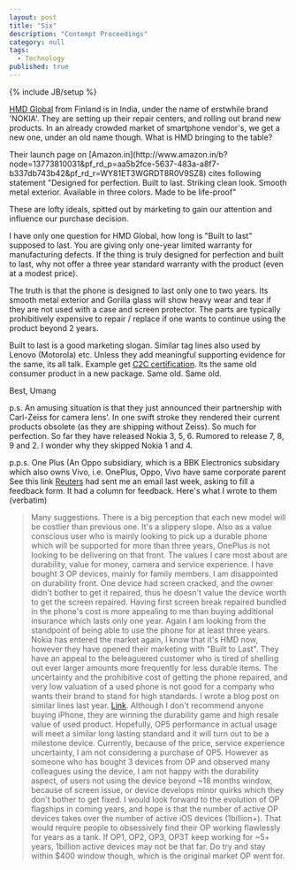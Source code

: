 ```yaml
---
layout: post
title: "Six"
description: "Contempt Proceedings"
category: null
tags: 
  - Technology
published: true
---
```

 
{% include JB/setup %}

<p>

[HMD Global](https://www.hmdglobal.com) from Finland is in India, under the name of erstwhile brand 'NOKIA'. They are setting up their repair centers, and rolling out brand new products. In an already crowded market of smartphone vendor's, we get a new one, under an old name though. What is HMD bringing to the table?
</p>
Their launch page on [Amazon.in](http://www.amazon.in/b?node=13773810031&pf_rd_p=aa5b2fce-5637-483a-a8f7-b337db743b42&pf_rd_r=WY81ET3WGRDT8R0V9SZ8) cites following statement
"Designed for perfection. Built to last. Striking clean look. Smooth metal exterior. Available in three colors. Made to be life-proof"

These are lofty ideals, spitted out by marketing to gain our attention and influence our purchase decision. 

I have only one question for HMD Global, how long is "Built to last" supposed to last. You are giving only one-year limited warranty for manufacturing defects. If the thing is truly designed for perfection and built to last, why not offer a three year standard warranty with the product (even at a modest price).

The truth is that the phone is designed to last only one to two years. Its smooth metal exterior and Gorilla glass will show heavy wear and tear if they are not used with a case and screen protector. The parts are typically prohibitively expensive to repair / replace if one wants to continue using the product beyond 2 years.

Built to last is a good marketing slogan. Similar tag lines also used by Lenovo (Motorola) etc. Unless they add meaningful supporting evidence for the same, its all talk. Example get [C2C certification](http://www.c2ccertified.org/get-certified/product-certification). Its the same old consumer product in a new package. Same old. Same old.

Best, Umang

p.s. An amusing situation is that they just announced their partnership with Carl-Zeiss for camera lens'. In one swift stroke they rendered their current products obsolete (as they are shipping without Zeiss). So much for perfection. So far they have released Nokia 3, 5, 6. Rumored to release 7, 8, 9 and 2. I wonder why they skipped Nokia 1 and 4.

p.p.s. One Plus (An Oppo subsidiary, which is a BBK Electronics subsidary which also owns Vivo, i.e. OnePlus, Oppo, Vivo have same corporate parent See this link [Reuters](http://www.reuters.com/article/us-oppo-asia-idUSKCN12R06X) had sent me an email last week, asking to fill a feedback form. It had a column for feedback. Here's what I wrote to them (verbatim)

>Many suggestions. There is a big perception that each new model will be costlier than previous one. It's a slippery slope. Also as a value conscious user who is mainly looking to pick up a durable phone which will be supported for more than three years, OnePlus is not looking to be delivering on that front. The values I care most about are durability, value for money, camera and service experience. I have bought 3 OP devices, mainly for family members. I am disappointed on durability front. One device had screen cracked, and the owner didn't bother to get it repaired, thus he doesn't value the device worth to get the screen repaired. Having first screen break repaired bundled in the phone's cost is more appealing to me than buying additional insurance which lasts only one year. Again I am looking from the standpoint of being able to use the phone for at least three years. Nokia has entered the market again, I know that it's HMD now, however they have opened their marketing with "Built to Last". They have an appeal to the beleaguered customer who is tired of shelling out ever larger amounts more frequently for less durable items. The uncertainty and the prohibitive cost of getting the phone repaired, and very low valuation of a used phone is not good for a company who wants their brand to stand for high standards. I wrote a blog post on similar lines last year. [Link](http://umangsaini.in/2016/07/phone/). Although I don't recommend anyone buying iPhone, they are winning the durability game and high resale value of used product. Hopefully, OP5 performance in actual usage will meet a similar long lasting standard and it will turn out to be a milestone device. Currently, because of the price, service experience uncertainty, I am not considering a purchase of OP5. However as someone who has bought 3 devices from OP and observed many colleagues using the device, I am not happy with the durability aspect, of users not using the device beyond ~18 months window, because of screen issue, or device develops minor quirks which they don't bother to get fixed. I would look forward to the evolution of OP flagships in coming years, and hope is that the number of active OP devices takes over the number of active iOS devices (1billion+). That would require people to obsessively find their OP working flawlessly for years as a tank. If OP1, OP2, OP3, OP3T keep working for ~5+ years, 1billion active devices may not be that far. Do try and stay within $400 window though, which is the original market OP went for.
